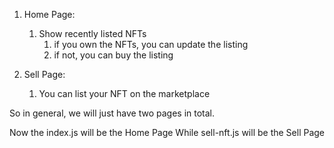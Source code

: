1. Home Page:
    1. Show recently listed NFTs
        1. if you own the NFTs, you can update the listing
        2. if not, you can buy the listing

2. Sell Page:
    1. You can list your NFT on the marketplace

So in general, we will just have two pages in total.

Now the index.js will be the Home Page
While sell-nft.js will be the Sell Page